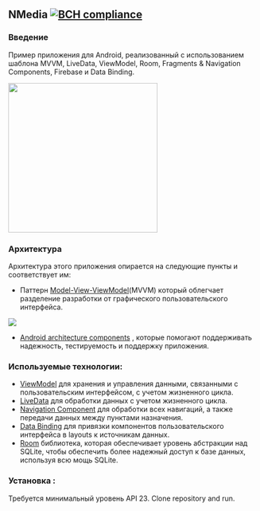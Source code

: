 ## NMedia [![BCH compliance](https://bettercodehub.com/edge/badge/Gnucheva/NMedia?branch=main)](https://bettercodehub.com/)


### Введение
Пример приложения для Android, реализованный с использованием шаблона MVVM, LiveData, ViewModel, Room, Fragments & Navigation Components, Firebase и Data Binding.

<p align="left"><a><img src="https://github.com/Gnucheva/NMedia/blob/main/gif/NMedia.gif" width="300"></a></p>

### Архитектура
Архитектура этого приложения опирается на следующие пункты и соответствует им:
* Паттерн [Model-View-ViewModel](https://en.wikipedia.org/wiki/Model%E2%80%93view%E2%80%93viewmodel)(MVVM) который облегчает разделение разработки от графического пользовательского интерфейса.

![](https://developer.android.com/topic/libraries/architecture/images/final-architecture.png)

* [Android architecture components](https://developer.android.com/topic/libraries/architecture/) , которые помогают поддерживать надежность, тестируемость и поддержку приложения.

### Используемые технологии:

* [ViewModel](https://developer.android.com/topic/libraries/architecture/viewmodel) для хранения и управления данными, связанными с пользовательским интерфейсом, с учетом жизненного цикла.
* [LiveData](https://developer.android.com/topic/libraries/architecture/livedata) для обработки данных с учетом жизненного цикла.
* [Navigation Component](https://developer.android.com/guide/navigation) для обработки всех навигаций, а также передачи данных между пунктами назначения.
* [Data Binding](https://developer.android.com/topic/libraries/data-binding/) для привязки компонентов пользовательского интерфейса в layouts к источникам данных.
* [Room](https://developer.android.com/topic/libraries/architecture/room) библиотека, которая обеспечивает уровень абстракции над SQLite, чтобы обеспечить более надежный доступ к базе данных, используя всю мощь SQLite.

### Установка :
Требуется минимальный уровень API 23. Clone repository and run. 
